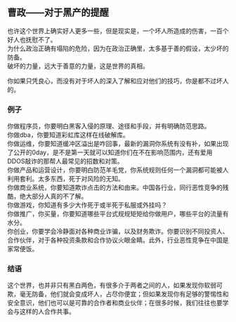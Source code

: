 ## 曹政——对于黑产的提醒

也许这个世界上确实好人更多一些，但是现实是，一个坏人所造成的伤害，一百个好人也抚慰不了。  
为什么政治正确有塌陷的危险，因为在政治正确里，太多基于善的假设，太少坏的防备。  
破坏的力量，远大于善意的力量，这是世界的真相。  

你如果只凭良心，而没有对于坏人的深入了解和应对他们的技巧，你是都不过坏人的。  

### 例子

你做程序员，你要明白黑客入侵的原理、途径和手段，并有明确防范思路。  
你做dba，你要知道彩虹库这样在线破解库。  
你做运维，你要知道缓冲区溢出是咋回事，最新的漏洞你系统有没有补，如果出现了公开的0day，是不是第一天就可以知道你们在不在影响范围内，还有爱用DDOS敲诈的那帮人最常见的招数和对策。  
你做产品和运营设计，你要明白防范羊毛党，你系统规则任何一个漏洞都可能被人利用套利。太多东西，死于对风险的无知。  
你做商业系统，你要知道欺诈点击的方法和由来。中国各行业，同行恶性竞争的残酷，绝大部分人真的不了解。  
你做游戏，你知道有多少大作死于或半死于私服或外挂吗？  
你做推广，你买量，你要知道哪些平台式规规矩矩给你做用户，哪些平台的流量有水分。  
你创业，你要学会冷静面对各种商业诈骗，以及财务欺诈。你要识别不同投资人、合作伙伴，对于各种投资条款和合作协议火眼金睛。此外，行业恶性竞争在中国是家常便饭。  


### 结语

这个世界，也并非只有黑白两色，有很多介于两者之间的人，如果发现你软弱可欺，毫无防备，他们就会变成坏人，占尽你便宜；但如果发现你有足够的警惕性和安全意识，他们也可以是可靠的合作者和商业伙伴；在很多时候，我们往往也要学会与这样的人合作共事。
